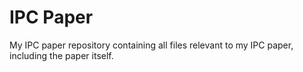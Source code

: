 # IPC Paper
My IPC paper repository containing all files relevant to my IPC paper, including the paper itself.
